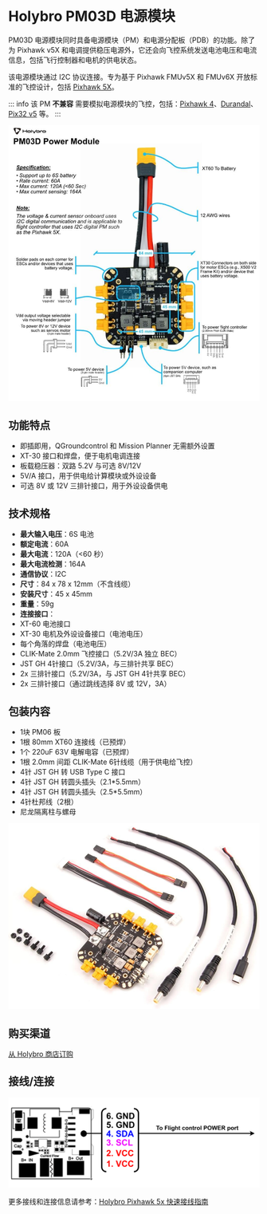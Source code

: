 # Holybro PM03D 电源模块

PM03D 电源模块同时具备电源模块（PM）和电源分配板（PDB）的功能。除了为 Pixhawk v5X 和电调提供稳压电源外，它还会向飞控系统发送电池电压和电流信息，包括飞行控制器和电机的供电状态。

该电源模块通过 I2C 协议连接。专为基于 Pixhawk FMUv5X 和 FMUv6X 开放标准的飞控设计，包括 [Pixhawk 5X](../flight_controller/pixhawk5x.md)。

::: info
该 PM **不兼容** 需要模拟电源模块的飞控，包括：[Pixhawk 4](../flight_controller/pixhawk4.md)、[Durandal](../flight_controller/durandal.md)、[Pix32 v5](../flight_controller/holybro_pix32_v5.md) 等。
:::

![Pixhawk5x 立式图像](../../assets/hardware/power_module/holybro_pm03d/pm03d_pinout.jpg)

## 功能特点

- 即插即用，QGroundcontrol 和 Mission Planner 无需额外设置
- XT-30 接口和焊盘，便于电机电调连接
- 板载稳压器：双路 5.2V 与可选 8V/12V
- 5V/A 接口，用于供电给计算模块或外设设备
- 可选 8V 或 12V 三排针接口，用于外设设备供电

## 技术规格

- **最大输入电压**：6S 电池
- **额定电流**：60A
- **最大电流**：120A（<60 秒）
- **最大电流检测**：164A
- **通信协议**：I2C
- **尺寸**：84 x 78 x 12mm（不含线缆）
- **安装尺寸**：45 x 45mm
- **重量**：59g
- **连接接口**：
 - XT-60 电池接口
 - XT-30 电机及外设设备接口（电池电压）
 - 每个角落的焊盘（电池电压）
 - CLIK-Mate 2.0mm 飞控接口（5.2V/3A 独立 BEC）
 - JST GH 4针接口（5.2V/3A，与三排针共享 BEC）
 - 2x 三排针接口（5.2V/3A，与 JST GH 4针共享 BEC）
 - 2x 三排针接口（通过跳线选择 8V 或 12V，3A）

## 包装内容

- 1块 PM06 板
- 1根 80mm XT60 连接线（已预焊）
- 1个 220uF 63V 电解电容（已预焊）
- 1根 2.0mm 间距 CLIK-Mate 6针线缆（用于供电给飞控）
- 4针 JST GH 转 USB Type C 接口
- 4针 JST GH 转圆头插头（2.1*5.5mm）
- 4针 JST GH 转圆头插头（2.5*5.5mm）
- 4针杜邦线（2根）
- 尼龙隔离柱与螺母

<img src="../../assets/hardware/power_module/holybro_pm03d/pm03d_contents.jpg" width="650px" title="Pixhawk5x 立式图像" />

## 购买渠道

[从 Holybro 商店订购](https://holybro.com/products/pm03d-power-module)

## 接线/连接

![接线图](../../assets/hardware/power_module/holybro_pm02d/pm02d_pinout.png)

更多接线和连接信息请参考：[Holybro Pixhawk 5x 快速接线指南](../assembly/quick_start_pixhawk5x.md)